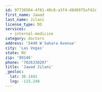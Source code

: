 ```yaml
---
id: 97730504-4f81-40c8-a3f4-d8d6975af42c
first_name: Jawad
last_name: Jilani
license_type: DO
services:
  - internal-medicine
category: doctors
address: '5440 W Sahara Avenue'
city: 'Las Vegas'
state: NV
zip: '89146'
phone: '7026330207'
title: 'Jawad Jilani'
_geoloc:
  lat: 36.1441
  lng: -115.248
---
```

